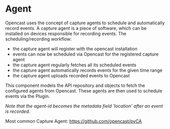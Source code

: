 # Agent

Opencast uses the concept of capture agents to schedule and automatically record events. A capture agent is a piece of 
software, which can be installed on devices responsible for recording events. The scheduling/recording workflow:
- the capture agent will register with the opencast installation
- events can now be scheduled via Opencast for the registered capture agent
- the capture agent regularly fetches all its scheduled events
- the capture agent automatically records events for the given time range
- the capture agent uploads recorded events to Opencast

This component models the API repository and objects to fetch the configured agents from Opencast. These agents are then 
used to schedule events via the Plugin.

_Note that the agent-id becomes the metadata field 'location' after an event is recorded._

Most common Capture Agent: https://github.com/opencast/pyCA
